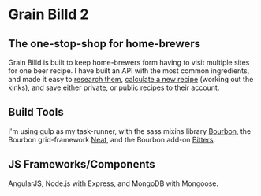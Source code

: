 # Grain Billd 2
## The one-stop-shop for home-brewers

Grain Billd is built to keep home-brewers form having to visit multiple sites for one beer recipe. I have built an API with the most common ingredients, and made it easy to <a href='http://grainbilld.com/#/IngredientInfo' target='\_blank'>research them</a>, <a href='http://grainbilld.com/#/NewBatch' target='\_blank'>calculate a new recipe</a> (working out the kinks), and save either private, or <a href='http://grainbilld.com/#/CommunityRecipes' target='\_blank'>public</a> recipes to their account.

## Build Tools
I'm using gulp as my task-runner, with the sass mixins library <a href='http://bourbon.io/' target='\_blank'>Bourbon</a>, the Bourbon grid-framework <a href='http://neat.bourbon.io/' target='\_blank'>Neat</a>, and the Bourbon add-on <a href='http://bitters.bourbon.io/' target='\_blank'>Bitters</a>.

## JS Frameworks/Components
AngularJS, Node.js with Express, and MongoDB with Mongoose.

